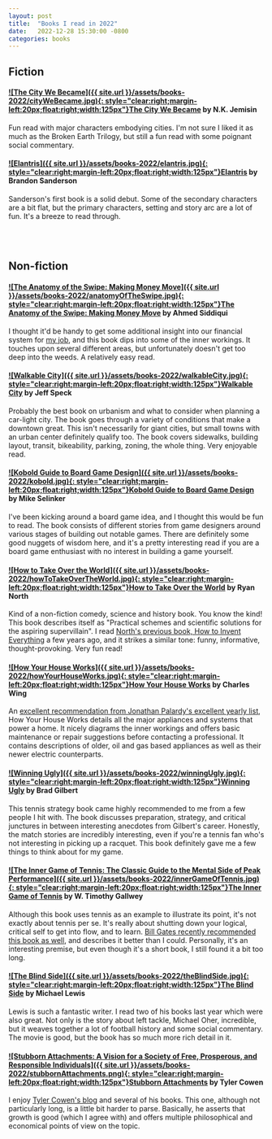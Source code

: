 ```yaml
---
layout: post
title:  "Books I read in 2022"
date:   2022-12-28 15:30:00 -0800
categories: books
---
```


## Fiction

#### [![The City We Became]({{ site.url }}/assets/books-2022/cityWeBecame.jpg){: style="clear:right;margin-left:20px;float:right;width:125px"}](https://www.amazon.com/dp/B083LW5WBB)[The City We Became](https://www.amazon.com/dp/B083LW5WBB) by N.K. Jemisin

Fun read with major characters embodying cities. I'm not sure I liked it as much as the Broken Earth Trilogy, but still a fun read with some poignant social commentary.


#### [![Elantris]({{ site.url }}/assets/books-2022/elantris.jpg){: style="clear:right;margin-left:20px;float:right;width:125px"}](https://www.amazon.com/dp/B003G93YLY/)[Elantris](https://www.amazon.com/dp/B003G93YLY/) by Brandon Sanderson

Sanderson's first book is a solid debut. Some of the secondary characters are a bit flat, but the primary characters, setting and story arc are a lot of fun. It's a breeze to read through.

<br />
<br />

## Non-fiction

#### [![The Anatomy of the Swipe: Making Money Move]({{ site.url }}/assets/books-2022/anatomyOfTheSwipe.jpg){: style="clear:right;margin-left:20px;float:right;width:125px"}](https://www.amazon.com/dp/1641374470/)[The Anatomy of the Swipe: Making Money Move](https://www.amazon.com/dp/1641374470/) by Ahmed Siddiqui
I thought it'd be handy to get some additional insight into our financial system for [my job](https://stripe.com), and this book dips into some of the inner workings. It touches upon several different areas, but unfortunately doesn't get too deep into the weeds. A relatively easy read.

#### [![Walkable City]({{ site.url }}/assets/books-2022/walkableCity.jpg){: style="clear:right;margin-left:20px;float:right;width:125px"}](https://www.amazon.com/dp/0865477728/)[Walkable City](https://www.amazon.com/dp/0865477728/) by Jeff Speck
Probably the best book on urbanism and what to consider when planning a car-light city. The book goes through a variety of conditions that make a downtown great. This isn't necessarily for giant cities, but small towns with an urban center definitely qualify too. The book covers sidewalks, building layout, transit, bikeability, parking, zoning, the whole thing. Very enjoyable read. 


#### [![Kobold Guide to Board Game Design]({{ site.url }}/assets/books-2022/kobold.jpg){: style="clear:right;margin-left:20px;float:right;width:125px"}](https://www.amazon.com/dp/1936781042/)[Kobold Guide to Board Game Design](https://www.amazon.com/dp/1936781042/) by Mike Selinker
I've been kicking around a board game idea, and I thought this would be fun to read. The book consists of different stories from game designers around various stages of building out notable games. There are definitely some good nuggets of wisdom here, and it's a pretty interesting read if you are a board game enthusiast with no interest in building a game yourself. 


#### [![How to Take Over the World]({{ site.url }}/assets/books-2022/howToTakeOverTheWorld.jpg){: style="clear:right;margin-left:20px;float:right;width:125px"}](https://www.amazon.com/dp/059319201X/)[How to Take Over the World](https://www.amazon.com/dp/059319201X/) by Ryan North
Kind of a non-fiction comedy, science and history book. You know the kind! This book describes itself as "Practical schemes and scientific solutions for the aspiring supervillain". I read [North's previous book, How to Invent Everything](/posts/books-i-read-2019) a few years ago, and it strikes a similar tone: funny, informative, thought-provoking. Very fun read!

#### [![How Your House Works]({{ site.url }}/assets/books-2022/howYourHouseWorks.jpg){: style="clear:right;margin-left:20px;float:right;width:125px"}](https://www.amazon.com/dp/B07FWRRDKW/)[How Your House Works](https://www.amazon.com/dp/B07FWRRDKW/) by Charles Wing
An [excellent recommendation from Jonathan Palardy's excellent yearly list](https://blog.jpalardy.com/posts/best-books-i-read-2021/), How Your House Works details all the major appliances and systems that power a home. It nicely diagrams the inner workings and offers basic maintenance or repair suggestions before contacting a professional. It contains descriptions of older, oil and gas based appliances as well as their newer electric counterparts. 

#### [![Winning Ugly]({{ site.url }}/assets/books-2022/winningUgly.jpg){: style="clear:right;margin-left:20px;float:right;width:125px"}](https://www.amazon.com/dp/067188400X/)[Winning Ugly](https://www.amazon.com/dp/067188400X/) by Brad Gilbert
This tennis strategy book came highly recommended to me from a few people I hit with. The book discusses preparation, strategy, and critical junctures in between interesting anecdotes from Gilbert's career. Honestly, the match stories are incredibly interesting, even if you're a tennis fan who's not interesting in picking up a racquet. This book definitely gave me a few things to think about for my game. 

#### [![The Inner Game of Tennis: The Classic Guide to the Mental Side of Peak Performance]({{ site.url }}/assets/books-2022/innerGameOfTennis.jpg){: style="clear:right;margin-left:20px;float:right;width:125px"}](https://www.amazon.com/dp/0679778314)[The Inner Game of Tennis](https://www.amazon.com/dp/0679778314) by W. Timothy Gallwey
Although this book uses tennis as an example to illustrate its point, it's not exactly about tennis per se. It's really about shutting down your logical, critical self to get into flow, and to learn. [Bill Gates recently recommended this book as well](https://www.gatesnotes.com/Books/The-Inner-Game-of-Tennis), and describes it better than I could. Personally, it's an interesting premise, but even though it's a short book, I still found it a bit too long. 

#### [![The Blind Side]({{ site.url }}/assets/books-2022/theBlindSide.jpg){: style="clear:right;margin-left:20px;float:right;width:125px"}](https://www.amazon.com/dp/0679778314)[The Blind Side](https://www.amazon.com/dp/0393330478/) by Michael Lewis
Lewis is such a fantastic writer. I read two of his books last year which were also great. Not only is the story about left tackle, Michael Oher, incredible, but it weaves together a lot of football history and some social commentary. The movie is good, but the book has so much more rich detail in it. 

#### [![Stubborn Attachments: A Vision for a Society of Free, Prosperous, and Responsible Individuals]({{ site.url }}/assets/books-2022/stubbornAttachments.png){: style="clear:right;margin-left:20px;float:right;width:125px"}](https://www.amazon.com/dp/1732265135/)[Stubborn Attachments](https://www.amazon.com/dp/1732265135/) by Tyler Cowen
I enjoy [Tyler Cowen's blog](https://marginalrevolution.com/) and several of his books. This one, although not particularly long, is a little bit harder to parse. Basically, he asserts that growth is good (which I agree with) and offers multiple philosophical and economical points of view on the topic.

